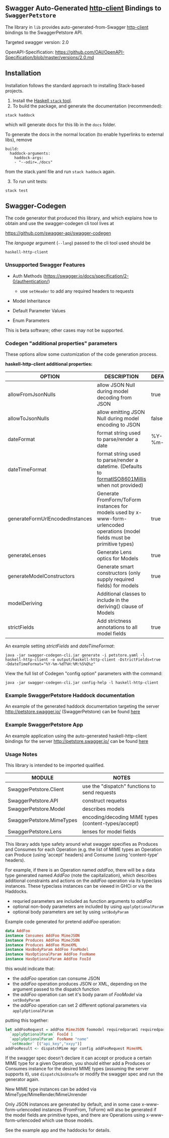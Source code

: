 ## Swagger Auto-Generated [http-client](https://www.stackage.org/lts-9.0/package/http-client-0.5.7.0) Bindings to `SwaggerPetstore` 

The library in `lib` provides auto-generated-from-Swagger [http-client](https://www.stackage.org/lts-9.0/package/http-client-0.5.7.0) bindings to the SwaggerPetstore API.

Targeted swagger version: 2.0

OpenAPI-Specification: https://github.com/OAI/OpenAPI-Specification/blob/master/versions/2.0.md

## Installation

Installation follows the standard approach to installing Stack-based projects.

1. Install the [Haskell `stack` tool](http://docs.haskellstack.org/en/stable/README).
2. To build the package, and generate the documentation (recommended):
```
stack haddock
```
which will generate docs for this lib in the `docs` folder.

To generate the docs in the normal location (to enable hyperlinks to external libs), remove 
```
build:
  haddock-arguments:
    haddock-args:
    - "--odir=./docs"
```
from the stack.yaml file and run `stack haddock` again.

3. To run unit tests:
```
stack test
```

## Swagger-Codegen

The code generator that produced this library, and which explains how
to obtain and use the swagger-codegen cli tool lives at

https://github.com/swagger-api/swagger-codegen

The _language_ argument (`--lang`) passed to the cli tool used should be 

```
haskell-http-client
```

### Unsupported Swagger Features

* Auth Methods (https://swagger.io/docs/specification/2-0/authentication/)
    
    - use `setHeader` to add any required headers to requests

* Model Inheritance

* Default Parameter Values

* Enum Parameters


This is beta software; other cases may not be supported.

### Codegen "additional properties" parameters

These options allow some customization of the code generation process.

**haskell-http-client additional properties:**

| OPTION                          | DESCRIPTION                                                                                                                   | DEFAULT  | ACTUAL                                |
| ------------------------------- | ----------------------------------------------------------------------------------------------------------------------------- | -------- | ------------------------------------- |
| allowFromJsonNulls              | allow JSON Null during model decoding from JSON                                                                               | true     | true              |
| allowToJsonNulls                | allow emitting JSON Null during model encoding to JSON                                                                        | false    | false                |
| dateFormat                      | format string used to parse/render a date                                                                                     | %Y-%m-%d | %Y-%m-%d                      |
| dateTimeFormat                  | format string used to parse/render a datetime. (Defaults to [formatISO8601Millis][1] when not provided)                       |          |                   |
| generateFormUrlEncodedInstances | Generate FromForm/ToForm instances for models used by x-www-form-urlencoded operations (model fields must be primitive types) | true     | true |
| generateLenses                  | Generate Lens optics for Models                                                                                               | true     | true                  |
| generateModelConstructors       | Generate smart constructors (only supply required fields) for models                                                          | true     | true       |
| modelDeriving                   | Additional classes to include in the deriving() clause of Models                                                              |          |                    |
| strictFields                    | Add strictness annotations to all model fields                                                                                | true     | true                  |

[1]: https://www.stackage.org/haddock/lts-9.0/iso8601-time-0.1.4/Data-Time-ISO8601.html#v:formatISO8601Millis

An example setting _strictFields_ and _dateTimeFormat_:

```
java -jar swagger-codegen-cli.jar generate -i petstore.yaml -l haskell-http-client -o output/haskell-http-client -DstrictFields=true -DdateTimeFormat="%Y-%m-%dT%H:%M:%S%Q%z"
```

View the full list of Codegen "config option" parameters with the command:

```
java -jar swagger-codegen-cli.jar config-help -l haskell-http-client
```


### Example SwaggerPetstore Haddock documentation 

An example of the generated haddock documentation targeting the server http://petstore.swagger.io/ (SwaggerPetstore) can be found [here][2]

[2]: https://hackage.haskell.org/package/swagger-petstore

### Example SwaggerPetstore App

An example application using the auto-generated haskell-http-client bindings for the server http://petstore.swagger.io/ can be found [here][3]

[3]: https://github.com/swagger-api/swagger-codegen/tree/c7d145a4ba3c0627e04ece9eb97e354ac91be821/samples/client/petstore/haskell-http-client/example-app

### Usage Notes

This library is intended to be imported qualified.

| MODULE              | NOTES                                               |
| ------------------- | --------------------------------------------------- |
| SwaggerPetstore.Client    | use the "dispatch" functions to send requests       |
| SwaggerPetstore.API       | construct requetss                                  |
| SwaggerPetstore.Model     | describes models                                    |
| SwaggerPetstore.MimeTypes | encoding/decoding MIME types (content-types/accept) |
| SwaggerPetstore.Lens      | lenses for model fields                             |

This library adds type safety around what swagger specifies as
Produces and Consumes for each Operation (e.g. the list of MIME types an
Operation can Produce (using 'accept' headers) and Consume (using 'content-type' headers).

For example, if there is an Operation named _addFoo_, there will be a
data type generated named _AddFoo_ (note the capitalization), which
describes additional constraints and actions on the _addFoo_ operation
via its typeclass instances. These typeclass instances can be viewed
in GHCi or via the Haddocks.

* requried parameters are included as function arguments to _addFoo_
* optional non-body parameters are included by using  `applyOptionalParam`
* optional body parameters are set by using  `setBodyParam`

Example code generated for pretend _addFoo_ operation: 

```haskell
data AddFoo 	
instance Consumes AddFoo MimeJSON
instance Produces AddFoo MimeJSON
instance Produces AddFoo MimeXML
instance HasBodyParam AddFoo FooModel
instance HasOptionalParam AddFoo FooName
instance HasOptionalParam AddFoo FooId
```

this would indicate that:

* the _addFoo_ operation can consume JSON
* the _addFoo_ operation produces JSON or XML, depending on the argument passed to the dispatch function
* the _addFoo_ operation can set it's body param of _FooModel_ via `setBodyParam`
* the _addFoo_ operation can set 2 different optional parameters via `applyOptionalParam`

putting this together:

```haskell
let addFooRequest = addFoo MimeJSON foomodel requiredparam1 requiredparam2
  `applyOptionalParam` FooId 1
  `applyOptionalParam` FooName "name"
  `setHeader` [("api_key","xxyy")]
addFooResult <- dispatchMime mgr config addFooRequest MimeXML
```

If the swagger spec doesn't declare it can accept or produce a certain
MIME type for a given Operation, you should either add a Produces or
Consumes instance for the desired MIME types (assuming the server
supports it), use `dispatchLbsUnsafe` or modify the swagger spec and
run the generator again.

New MIME type instances can be added via MimeType/MimeRender/MimeUnrender

Only JSON instances are generated by default, and in some case
x-www-form-urlencoded instances (FromFrom, ToForm) will also be
generated if the model fields are primitive types, and there are
Operations using x-www-form-urlencoded which use those models.

See the example app and the haddocks for details.
